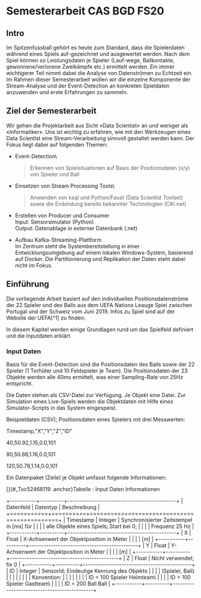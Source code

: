 # Semesterarbeit CAS BGD FS20

## Intro
Im Spitzenfussball gehört es heute zum Standard, dass die Spielerdaten während eines Spiels auf-gezeichnet und ausgewertet werden. Nach dem Spiel können so Leistungsdaten je Spieler (Lauf-wege, Ballkontakte, gewonnene/verlorene Zweikämpfe etc.) ermittelt werden. Ein immer wichtigerer Teil nimmt dabei die Analyse von Datenströmen zu Echtzeit ein.
Im Rahmen dieser Semesterarbeit wollen wir die einzelne Komponente der Stream-Analyse und der Event-Detection an konkreten Spieldaten anzuwenden und erste Erfahrungen zu sammeln.

## Ziel der Semesterarbeit
Wir gehen die Projektarbeit aus Sicht «Data Scientist» an und weniger
als «Informatiker». Uns ist wichtig zu erfahren, wie mit den Werkzeugen
eines Data Scientist eine Stream-Verarbeitung sinnvoll gestaltet werden
kann. Der Fokus liegt dabei auf folgenden Themen:

-   Event-Detection\
    > Erkennen von Spielsituationen auf Basis der Positionsdaten (x/y)
    > von Spieler und Ball

-   Einsetzen von Stream Processing Tools\
    > Anwenden von ksql und Python/Faust (Data Scientist Toolset) sowie
    > die Einbindung bereits bekannter Technologien (C\#/.net)

-   Erstellen von Producer und Consumer\
    Input: Sensorsimulator (Python)\
    Output: Datenablage in externer Datenbank (.net)

-   Aufbau Kafka-Streaming-Plattform\
    Im Zentrum steht die Systembereitstellung in einer
    Entwicklungsumgebung auf einem lokalen Windows-System, basierend auf
    Docker. Die Partitionierung und Replikation der Daten steht dabei
    nicht im Fokus.

## Einführung
Die vorliegende Arbeit basiert auf den individuellen
Positionsdatenströme der 22 Spieler und des Balls aus dem UEFA Nations
Leauge Spiel zwischen Portugal und der Schweiz vom Juni 2019. Infos zu
Spiel sind auf der Website der UEFA[^1] zu finden:

In diesem Kapitel werden einige Grundlagen rund um das Spielfeld
definiert und die Inputdaten erklärt

### Input Daten
Basis für die Event-Detection sind die Positionsdaten des Balls sowie
der 22 Spieler (1 Torhüter und 10 Feldspieler je Team). Die
Positionsdaten der 23 Objekte werden alle 40ms ermittelt, was einer
Sampling-Rate von 25Hz entspricht.

Die Daten stehen als CSV-Datei zur Verfügung. Je Objekt eine Datei. Zur
Simulation eines Live-Spiels werden die Objektdaten mit Hilfe eines
Simulator-Scripts in das System eingespeist.

Beispieldaten (CSV); Positionsdaten eines Spielers mit drei Messwerten:

Timestamp,\"X\",\"Y\",\"Z\",\"ID\"

40,50.92,1.15,0.0,101

80,50.86,1.16,0.0,101

120,50.79,1.14,0.0,101

Ein Datenpaket (Zeile) je Objekt umfasst folgende Informationen:

[]{#_Toc52468119 .anchor}Tabelle : Input Daten Informationen

+-----------+----------+---------------------------------------------+
| Datenfeld | Datentyp | Beschreibung                                |
+===========+==========+=============================================+
| Timestamp | Integer  | Synchronisierter Zeitstempel in \[ms\] für  |
|           |          | alle Objekte eines Spiels; Start bei 0;     |
|           |          | Frequenz 25 Hz                              |
+-----------+----------+---------------------------------------------+
| X         | Float    | X-Achsenwert der Objektposition in Meter    |
|           |          | \[m\]                                       |
+-----------+----------+---------------------------------------------+
| Y         | Float    | Y-Achsenwert der Objektposition in Meter    |
|           |          | \[m\]                                       |
+-----------+----------+---------------------------------------------+
| Z         | Float    | Nicht verwendet; fix 0                      |
+-----------+----------+---------------------------------------------+
| ID        | Integer  | SensorId; Eindeutige Kennung des Objekts    |
|           |          | (Spieler, Ball)                             |
|           |          |                                             |
|           |          | Konvention:                                 |
|           |          |                                             |
|           |          | ID \< 100 Spieler Heimteam\                 |
|           |          | ID \> 100 Spieler Gastteam\                 |
|           |          | ID = 200 Ball Ball                          |
+-----------+----------+---------------------------------------------+
